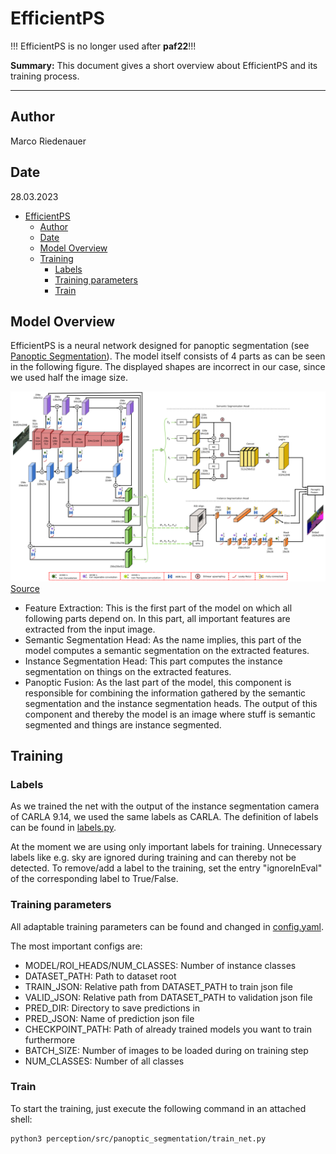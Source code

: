 # EfficientPS

!!! EfficientPS is no longer used after **paf22**!!!

**Summary:** This document gives a short overview about EfficientPS and its training process.

---

## Author

Marco Riedenauer

## Date

28.03.2023

<!-- TOC -->
- [EfficientPS](#efficientps)
  - [Author](#author)
  - [Date](#date)
  - [Model Overview](#model-overview)
  - [Training](#training)
    - [Labels](#labels)
    - [Training parameters](#training-parameters)
    - [Train](#train)
<!-- TOC -->

## Model Overview

EfficientPS is a neural network designed for panoptic segmentation
(see [Panoptic Segmentation](../research/perception/first_implementation_plan.md#panoptic-segmentation)).
The model itself consists of 4 parts as can be seen in the following figure. The displayed shapes are incorrect in our
case, since we used half the image size.

![EfficientPS Structure](../assets/efficientps_structure.png)
[Source](https://arxiv.org/pdf/2004.02307.pdf)

- Feature Extraction:
  This is the first part of the model on which all following parts depend on. In this part, all important features are
  extracted from the input image.
- Semantic Segmentation Head: As the name implies, this part of the model computes a semantic segmentation on the
  extracted features.
- Instance Segmentation Head: This part computes the instance segmentation on things on the extracted features.
- Panoptic Fusion: As the last part of the model, this component is responsible for combining the information gathered
  by the semantic segmentation and the instance segmentation heads. The output of this component and thereby the model
  is an image where stuff is semantic segmented and things are instance segmented.

## Training

### Labels

As we trained the net with the output of the instance segmentation camera of CARLA 9.14, we used the same labels as
CARLA. The definition of labels can be found in
[labels.py](../../code/perception/src/panoptic_segmentation/preparation/labels.py).

At the moment we are using only important labels for training. Unnecessary labels like e.g. sky are ignored during
training and can thereby not be detected. To remove/add a label to the training, set the entry "ignoreInEval" of the
corresponding label to True/False.

### Training parameters

All adaptable training parameters can be found and changed in
[config.yaml](../../code/perception/src/panoptic_segmentation/config.yaml).

The most important configs are:

- MODEL/ROI_HEADS/NUM_CLASSES: Number of instance classes
- DATASET_PATH: Path to dataset root
- TRAIN_JSON: Relative path from DATASET_PATH to train json file
- VALID_JSON: Relative path from DATASET_PATH to validation json file
- PRED_DIR: Directory to save predictions in
- PRED_JSON: Name of prediction json file
- CHECKPOINT_PATH: Path of already trained models you want to train furthermore
- BATCH_SIZE: Number of images to be loaded during on training step
- NUM_CLASSES: Number of all classes

### Train

To start the training, just execute the following command in an attached shell:

```shell
python3 perception/src/panoptic_segmentation/train_net.py
```
